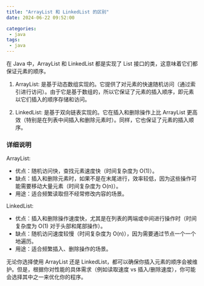 ```yaml
---
title: "ArrayList 和 LinkedList 的区别"
date: 2024-06-22 09:52:00

categories:
 - java
tags:
 - java
---
```


在 Java 中，ArrayList 和 LinkedList 都是实现了 List 接口的类，这意味着它们都保证元素的顺序。

1. ArrayList: 是基于动态数组实现的。它提供了对元素的快速随机访问（通过索引进行访问）。由于它是基于数组的，所以它保证了元素的插入顺序，即元素以它们插入的顺序存储和访问。

2. LinkedList: 是基于双向链表实现的。它在插入和删除操作上比 ArrayList 更高效（特别是在列表中间插入和删除元素时）。同样，它也保证了元素的插入顺序。

### 详细说明

ArrayList:

 - 优点：随机访问快，查找元素速度快（时间复杂度为 O(1)）。
 - 缺点：插入和删除元素时，如果不是在末尾进行，效率较低，因为这些操作可能需要移动大量元素（时间复杂度为 O(n)）。
 - 用途：适合频繁读取但不经常修改内容的场景。

LinkedList:

 - 优点：插入和删除操作速度快，尤其是在列表的两端或中间进行操作时（时间复杂度为 O(1) 对于头部和尾部操作）。
 - 缺点：随机访问速度较慢（时间复杂度为 O(n)），因为需要通过节点一个一个地遍历。
 - 用途：适合频繁插入、删除操作的场景。

无论你选择使用 ArrayList 还是 LinkedList，都可以确保你插入元素的顺序会被维护。但是，根据你对性能的具体需求（例如读取速度 vs 插入/删除速度），你可能会选择其中之一来优化你的程序。